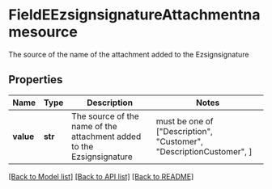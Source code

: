 # FieldEEzsignsignatureAttachmentnamesource

The source of the name of the attachment added to the Ezsignsignature

## Properties
Name | Type | Description | Notes
------------ | ------------- | ------------- | -------------
**value** | **str** | The source of the name of the attachment added to the Ezsignsignature |  must be one of ["Description", "Customer", "DescriptionCustomer", ]

[[Back to Model list]](../README.md#documentation-for-models) [[Back to API list]](../README.md#documentation-for-api-endpoints) [[Back to README]](../README.md)


